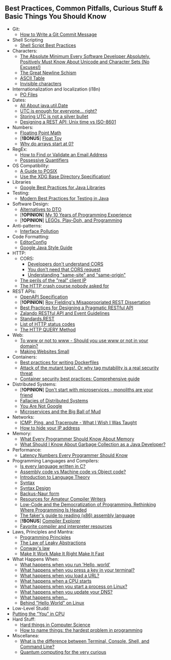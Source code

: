 ## Best Practices, Common Pitfalls, Curious Stuff & Basic Things You Should Know

- Git:
  - [How to Write a Git Commit Message](https://cbea.ms/git-commit/)
- Shell Scripting
  - [Shell Script Best Practices](https://sharats.me/posts/shell-script-best-practices/)
- Characters:
    - [The Absolute Minimum Every Software Developer Absolutely, Positively Must Know About Unicode and Character Sets (No Excuses!)](https://www.joelonsoftware.com/2003/10/08/the-absolute-minimum-every-software-developer-absolutely-positively-must-know-about-unicode-and-character-sets-no-excuses/)
    - [The Great Newline Schism](https://blog.codinghorror.com/the-great-newline-schism/)
    - [ASCII Table](https://www.freecodecamp.org/news/ascii-table-hex-to-ascii-value-character-code-chart-2/)
    - [Invisible characters](https://invisible-characters.com/)
- Internationalization and localization (i18n)
  - [PO Files](https://www.gnu.org/software/gettext/manual/html_node/PO-Files.html)
- Dates:
    - [All About java.util.Date](https://codeblog.jonskeet.uk/2017/04/23/all-about-java-util-date/)
    - [UTC is enough for everyone... right?](https://zachholman.com/talk/utc-is-enough-for-everyone-right)
    - [Storing UTC is not a silver bullet](https://codeblog.jonskeet.uk/2019/03/27/storing-utc-is-not-a-silver-bullet/)
    - [Designing a REST API: Unix time vs ISO-8601](https://nickb.dev/blog/designing-a-rest-api-unix-time-vs-iso-8601)
- Numbers:
    - [Floating Point Math](https://0.30000000000000004.com/)
    - [**!BONUS**] [Float Toy](https://evanw.github.io/float-toy/)
    - [Why do arrays start at 0?](https://buttondown.email/hillelwayne/archive/why-do-arrays-start-at-0/)
- RegEx:
    - [How to Find or Validate an Email Address](https://www.regular-expressions.info/email.html)
    - [Possessive Quantifiers](https://www.regular-expressions.info/possessive.html)
- OS Compatibility:
  - [A Guide to POSIX](https://www.baeldung.com/linux/posix)
  - [Use the XDG Base Directory Specification!](https://xdgbasedirectoryspecification.com/)
- Libraries
    - [Google Best Practices for Java Libraries](https://jlbp.dev/)
- Testing:
  - [Modern Best Practices for Testing in Java](https://phauer.com/2019/modern-best-practices-testing-java/)
- Software Design:
    - [Alternatives to DTO](https://blog.frankel.ch/alternatives-dto/)
    - [**!OPINION**] [My 10 Years of Programming Experience](https://iximiuz.com/en/posts/my-10-years-of-programming-experience/)
    - [**!OPINION**] [LEGOs, Play-Doh, and Programming](https://weblog.jamisbuck.org/2008/11/9/legos-play-doh-and-programming)
- Anti-patterns:
    - [Interface Pollution](https://rakyll.org/interface-pollution/)
- Code Formatting:
    - [EditorConfig](https://editorconfig.org/)
    - [Google Java Style Guide](https://google.github.io/styleguide/javaguide.html)
- HTTP:
  - CORS:
    - [Developers don't understand CORS](https://fosterelli.co/developers-dont-understand-cors)
    - [You don't need that CORS request](https://nickolinger.com/blog/2021-08-04-you-dont-need-that-cors-request/)
    - [Understanding "same-site" and "same-origin"](https://web.dev/same-site-same-origin/)
  - [The perils of the "real" client IP](https://adam-p.ca/blog/2022/03/x-forwarded-for/)
  - [The HTTP crash course nobody asked for](https://fasterthanli.me/articles/the-http-crash-course-nobody-asked-for)
- REST APIs:
  - [OpenAPI Specification](https://oai.github.io/Documentation/specification.html)
  - [**!OPINION**] [Roy Fielding's Misappropriated REST Dissertation](https://twobithistory.org/2020/06/28/rest.html)
  - [Best Practices for Designing a Pragmatic RESTful API](https://www.vinaysahni.com/best-practices-for-a-pragmatic-restful-api)
  - [Zalando RESTful API and Event Guidelines](https://opensource.zalando.com/restful-api-guidelines/)
  - [Standards.REST](https://standards.rest/)
  - [List of HTTP status codes](https://en.wikipedia.org/wiki/List_of_HTTP_status_codes)
  - [The HTTP QUERY Method](https://www.ietf.org/id/draft-ietf-httpbis-safe-method-w-body--html)
- Web:
  - [To www or not to www - Should you use www or not in your domain?](https://www.bjornjohansen.com/www-or-not)
  - [Making Websites Small](https://santurcesoftware.com/making-web-sites-small)
- Containers:
  - [Best practices for writing Dockerfiles](https://docs.docker.com/develop/develop-images/dockerfile_best-practices/)
  - [Attack of the mutant tags!. Or why tag mutability is a real security threat](https://sysdig.com/blog/toctou-tag-mutability/)
  - [Container security best practices: Comprehensive guide](https://sysdig.com/blog/container-security-best-practices/)
- Distributed Systems:
  - [**!OPINION**] [Don't start with microservices - monoliths are your friend](https://arnoldgalovics.com/microservices-in-production/)
  - [Fallacies of Distributed Systems](https://architecturenotes.co/fallacies-of-distributed-systems/)
  - [You Are Not Google](https://blog.bradfieldcs.com/you-are-not-google-84912cf44afb)
  - [Microservices and the Big Ball of Mud](https://www.infoq.com/news/2014/08/microservices_ballmud/)
- Networks:
  - [ICMP, Ping, and Traceroute - What I Wish I Was Taught](https://xkln.net/blog/icmp-ping-and-traceroute--what-i-wish-i-was-taught/)
  - [How to hide your IP address](https://educatedguesswork.org/posts/traffic-relaying/)
- Memory:
  - [What Every Programmer Should Know About Memory](https://people.freebsd.org/~lstewart/articles/cpumemory.pdf)
  - [What Should I Know About Garbage Collection as a Java Developer?](https://www.azul.com/blog/what-should-i-know-about-garbage-collection-as-a-java-developer/)
- Performance:
  - [Latency Numbers Every Programmer Should Know](https://gist.github.com/jboner/2841832)
- Programming Languages and Compilers:
  - [Is every language written in C?](https://softwareengineering.stackexchange.com/questions/267086/is-every-language-written-in-c)
  - [Assembly code vs Machine code vs Object code?](https://stackoverflow.com/questions/466790/assembly-code-vs-machine-code-vs-object-code)
  - [Introduction to Language Theory](https://cs.lmu.edu/~ray/notes/languagetheory/)
  - [Syntax](https://cs.lmu.edu/~ray/notes/syntax/)
  - [Syntax Design](https://cs.lmu.edu/~ray/notes/syntaxdesign/)
  - [Backus-Naur form](https://en.wikipedia.org/wiki/Backus%E2%80%93Naur_form)
  - [Resources for Amateur Compiler Writers](https://c9x.me/compile/bib/)
  - [Low-Code and the Democratization of Programming. Rethinking Where Programming Is Headed](https://www.oreilly.com/radar/low-code-and-the-democratization-of-programming/)
  - [The faker's guide to reading (x86) assembly language](https://www.timdbg.com/posts/fakers-guide-to-assembly/)
  - [**!BONUS**]  [Compiler Explorer](https://godbolt.org/)
  - [Favorite compiler and interpreter resources](https://lists.eatonphil.com/compilers-and-interpreters.html)
- Laws, Principles and Mantra:
  - [Programming Principles](https://java-design-patterns.com/principles/)
  - [The Law of Leaky Abstractions](https://www.joelonsoftware.com/2002/11/11/the-law-of-leaky-abstractions/)
  - [Conway's law](https://en.wikipedia.org/wiki/Conway%27s_law)
  - [Make It Work Make It Right Make It Fast](https://wiki.c2.com/?MakeItWorkMakeItRightMakeItFast)
- What Happens When:
  - [What happens when you run 'Hello, world'](https://jvns.ca/blog/2013/11/29/what-happens-when-you-run-a-unix-program/)
  - [What happens when you press a key in your terminal?](https://jvns.ca/blog/2022/07/20/pseudoterminals/)
  - [What happens when you load a URL?](https://danluu.com/navigate-url/)
  - [What happens when a CPU starts](https://lateblt.tripod.com/bit68.txt)
  - [What happens when you start a process on Linux?](https://jvns.ca/blog/2016/10/04/exec-will-eat-your-brain/)
  - [What happens when you update your DNS?](https://jvns.ca/blog/how-updating-dns-works/)
  - [What happens when...](https://github.com/alex/what-happens-when)
  - [Behind "Hello World" on Linux](https://jvns.ca/blog/2023/08/03/behind--hello-world/)
- Low-Level Studd:
- [Putting the “You” in CPU](https://cpu.land/)
- Hard Stuff:
  - [Hard things in Computer Science](https://blog.frankel.ch/hard-things-computer-science/)
  - [How to name things: the hardest problem in programming](https://www.slideshare.net/pirhilton/how-to-name-things-the-hardest-problem-in-programming)
- Miscellanea:
  - [What is the difference between Terminal, Console, Shell, and Command Line?](https://askubuntu.com/questions/506510/what-is-the-difference-between-terminal-console-shell-and-command-line)
  - [Quantum computing for the very curious](https://quantum.country/qcvc)
